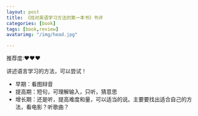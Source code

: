```yaml
---
layout: post
title: 《找对英语学习方法的第一本书》书评
categories: [book]
tags: [book,review]
avatarimg: "/img/head.jpg"

---
```


推荐度:&hearts;&hearts;&hearts;

讲述语言学习的方法，可以尝试！

- 早期：看图辩音
- 提高期：短句，可理解输入，只听，猜意思
- 增长期：还是听，提高难度和量，可以适当的说。主要要找出适合自己的方法，看电影？听歌曲？